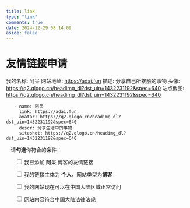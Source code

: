 ```yaml
---
title: link
type: "link"
comments: true
date: 2024-12-29 08:14:09
aside: false
---
```

# 友情链接申请
我的名称: 阿呆
网站地址: https://adai.fun
描述: 分享自己所接触的事物
头像: https://q2.qlogo.cn/headimg_dl?dst_uin=1432231192&spec=640
站点截图: https://q2.qlogo.cn/headimg_dl?dst_uin=1432231192&spec=640
```
   - name: 阿呆
     link: https://adai.fun
     avatar: https://q2.qlogo.cn/headimg_dl?dst_uin=1432231192&spec=640
     descr: 分享生活中的事物
     siteshot: https://q2.qlogo.cn/headimg_dl?dst_uin=1432231192&spec=640
```
<p style="padding: 0 0 0 .8rem">
    请<strong>勾选</strong>你符合的条件：
</p>
<div id="friendlink_checkboxs" style="padding: 0 0 0 1.6rem">
    <p>
        <label class="checkbox">
            <input type="checkbox" class="checkbox-input" id="checkbox1">
            我已添加 <b>阿呆</b> 博客的友情链接
        </label>
    </p>
    <p>
        <label class="checkbox">
            <input type="checkbox" class="checkbox-input" id="checkbox2">
            我的链接主体为 <b>个人</b>，网站类型为<b>博客</b>
        </label>
    </p>
    <p>
        <label class="checkbox">
            <input type="checkbox" class="checkbox-input" id="checkbox3">
            我的网站现在可以在中国大陆区域正常访问
        </label>
    </p>
    <p>
        <label class="checkbox">
            <input type="checkbox" class="checkbox-input" id="checkbox4">
            网站内容符合中国大陆法律法规
        </label>
    </p>
</div>


<script>
    document.addEventListener("DOMContentLoaded", function () {
    const checkboxes = document.querySelectorAll(".checkbox-input");

    // 更新提交按钮的显示状态
    function updateSubmitButton() {
    const twikooSubmit = document.querySelector(".tk-submit");
    const input = document.querySelector('.el-textarea__inner');

    // 检查 .tk-submit 是否存在
    if (!twikooSubmit) {
    console.warn("评论提交按钮 .tk-submit 未找到");
    return;
}

    // 检查 .el-textarea__inner 是否存在
    if (!input) {
    console.warn("评论输入框 .el-textarea__inner 未找到");
    return;
}

    // 检查是否所有复选框都已勾选
    const allChecked = Array.from(checkboxes).every(checkbox => checkbox.checked);

    if (allChecked) {
    // 显示提交按钮
    twikooSubmit.style.opacity = "1";
    twikooSubmit.style.height = "auto";
    twikooSubmit.style.overflow = "visible";

    // 填写模板信息到输入框
    // input.value = '-name：\nlink：\navatar：\ndescr：\n';

    // 模拟输入事件以更新界面
    input.dispatchEvent(new Event('input', { bubbles: true }));

    // 将光标设置到最后一行
    input.focus();
    input.setSelectionRange(input.value.length, input.value.length);
} else {
    // 隐藏提交按钮
    twikooSubmit.style.opacity = "0";
    twikooSubmit.style.height = "0";
    twikooSubmit.style.overflow = "hidden";
}
}

    // 给每个复选框添加监听器
    checkboxes.forEach(checkbox => checkbox.addEventListener("change", updateSubmitButton));
});
</script>

<style>
.tk-comments > .tk-submit {
    opacity: 0;
    height: 0;
    transition: opacity 0.5s ease, height 0.5s ease;
    overflow: hidden;
}
</style>
